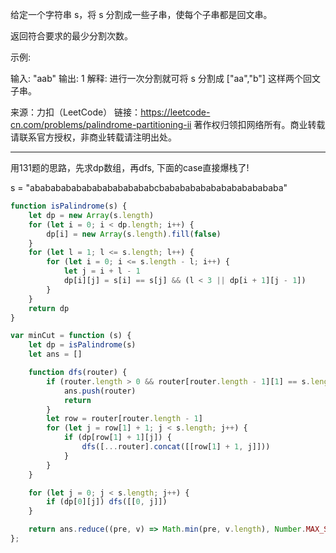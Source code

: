 给定一个字符串 s，将 s 分割成一些子串，使每个子串都是回文串。

返回符合要求的最少分割次数。

示例:

输入: "aab" 输出: 1 解释: 进行一次分割就可将 s 分割成 ["aa","b"] 这样两个回文子串。

来源：力扣（LeetCode） 链接：<https://leetcode-cn.com/problems/palindrome-partitioning-ii> 著作权归领扣网络所有。商业转载请联系官方授权，非商业转载请注明出处。

--------------------------------------------------------------------------------

用131题的思路，先求dp数组，再dfs, 下面的case直接爆栈了!

s = "ababababababababababababcbabababababababababababa"

```javascript
function isPalindrome(s) {
    let dp = new Array(s.length)
    for (let i = 0; i < dp.length; i++) {
        dp[i] = new Array(s.length).fill(false)
    }
    for (let l = 1; l <= s.length; l++) {
        for (let i = 0; i <= s.length - l; i++) {
            let j = i + l - 1
            dp[i][j] = s[i] == s[j] && (l < 3 || dp[i + 1][j - 1])
        }
    }
    return dp
}

var minCut = function (s) {
    let dp = isPalindrome(s)
    let ans = []

    function dfs(router) {
        if (router.length > 0 && router[router.length - 1][1] == s.length - 1) {
            ans.push(router)
            return
        }
        let row = router[router.length - 1]
        for (let j = row[1] + 1; j < s.length; j++) {
            if (dp[row[1] + 1][j]) {
                dfs([...router].concat([[row[1] + 1, j]]))
            }
        }
    }

    for (let j = 0; j < s.length; j++) {
        if (dp[0][j]) dfs([[0, j]])
    }

    return ans.reduce((pre, v) => Math.min(pre, v.length), Number.MAX_SAFE_INTEGER) - 1
};
```
